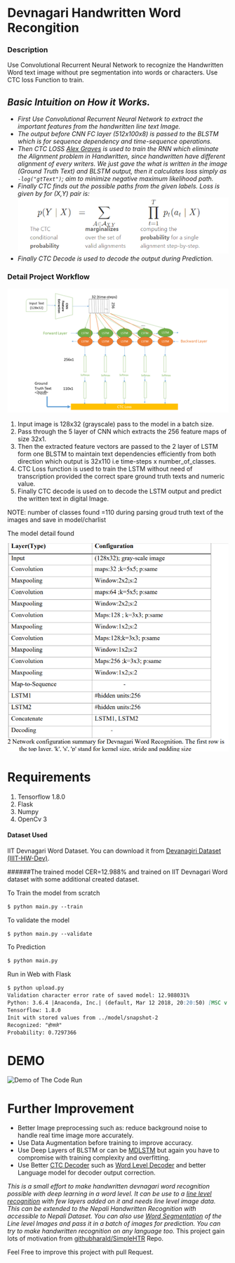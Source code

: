 # Devnagari Handwritten Word Recongition
### Description
Use Convolutional Recurrent Neural Network to recognize the Handwritten Word text image without pre segmentation into words or characters. Use CTC loss Function to train.

## <i> Basic Intuition on How it Works.

* First Use Convolutional Recurrent Neural Network to extract the important features from the handwritten line text Image.
* The output before CNN FC layer (512x100x8) is passed to the BLSTM which is for sequence dependency and time-sequence operations.
* Then CTC LOSS [Alex Graves](https://www.cs.toronto.edu/~graves/icml_2006.pdf) is used to train the RNN which eliminate the Alignment problem in Handwritten, since handwritten have different alignment of every writers. We just gave the what is written in the image (Ground Truth Text) and BLSTM output, then it calculates loss simply as `-log("gtText")`; aim to minimize negative maximum likelihood path.
* Finally CTC finds out the possible paths from the given labels. Loss is given by for (X,Y) pair is: ![Ctc_Loss](images/CtcLossFormula.png "CTC loss for the (X,Y) pair")
* Finally CTC Decode is used to decode the output during Prediction.
</i>

### Detail Project Workflow
![Detail_Architecure_Of_Model](images/detail_architecture_flow.PNG)
1. Input image is 128x32 (grayscale) pass to the model in a batch size.
2. Pass through the 5 layer of CNN which extracts the 256 feature maps of size 32x1.
3. Then the extracted feature vectors are passed to the 2 layer of LSTM form one BLSTM to maintain text dependencies efficiently from both direction which output is 32x110 i.e time-steps x number_of_classes.
4. CTC Loss function is used to train the LSTM without need of transcription provided the correct spare ground truth texts and numeric value.
5. Finally CTC decode is used on to decode the LSTM output and predict the written text in digital Image.

NOTE: number of classes found =110 during parsing groud truth text of the images and save in model/charlist

The model detail found 

![here](images/model_detail.png)
# Requirements
1. Tensorflow 1.8.0
2. Flask
3. Numpy
4. OpenCv 3

#### Dataset Used
IIT Devnagari Word Dataset. You can download it from [Devanagiri Dataset (IIIT-HW-Dev)](https://cvit.iiit.ac.in/research/projects/cvit-projects/indic-hw-data).

######The trained model CER=12.988% and trained on IIT Devnagari Word dataset with some additional created dataset.

To Train the model from scratch
```markdown
$ python main.py --train
```
To validate the model
```markdown
$ python main.py --validate
```
To Prediction
```markdown
$ python main.py
```

Run in Web with Flask
```markdown
$ python upload.py
Validation character error rate of saved model: 12.988031%
Python: 3.6.4 |Anaconda, Inc.| (default, Mar 12 2018, 20:20:50) [MSC v.1900 64 bit (AMD64)]
Tensorflow: 1.8.0
Init with stored values from ../model/snapshot-2
Recognized: "होसले"
Probability: 0.7297366
```
# DEMO
![Demo of The Code Run](https://github.com/sushant097/Devnagari-Handwritten-Word-Recongition-with-Deep-Learning/blob/master/images/Devnagari_Word_Recognition_final.gif "Demo of the Output")


# Further Improvement
* Better Image preprocessing such as: reduce background noise to handle real time image more accurately.
* Use Data Augmentation before training to improve accuracy.
* Use Deep Layers of BLSTM or can be [MDLSTM](http://www.tbluche.com/files/icdar17_sar.pdf) but again you have to compromise with training complexity and overfitting.
* Use Better [CTC Decoder](https://github.com/githubharald/CTCDecoder) such as [Word Level Decoder](https://ieeexplore.ieee.org/document/8583770) and better Language model for decoder output correction.


<i>This is a small effort to make handwritten devnagari word recognition possible with deep learning in a word level. It can be use to a [line level recognition](https://github.com/sushant097/Handwritten-Line-Text-Recognition-using-Deep-Learning-with-Tensorflow) with few layers added on it and needs line level image data. This can be extended to the Nepali Handwritten Recognition with accessible to Nepali Dataset.
You can also use [Word Segmentation](https://github.com/githubharald/WordSegmentation) of the Line level Images and pass it in a batch of images for prediction.
You can try to make handwritten recognition on any language too.</i>
This project gain lots of motivation from [githubharald/SimpleHTR](https://github.com/githubharald/SimpleHTR) Repo.

Feel Free to improve this project with pull Request.



